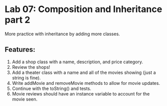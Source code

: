 # Lab 07: Composition and Inheritance part 2

More practice with inheritance by adding more classes. 

## Features:

1. Add a shop class with a name, description, and price category.
2. Review the shops!
3. Add a theater class with a name and all of the movies showing (just a string is fine).
4. Write addMovie and removeMovie methods to allow for movie updates.
5. Continue with the toString() and tests. 
6. Movie reviews should have an instance variable to account for the movie seen.
